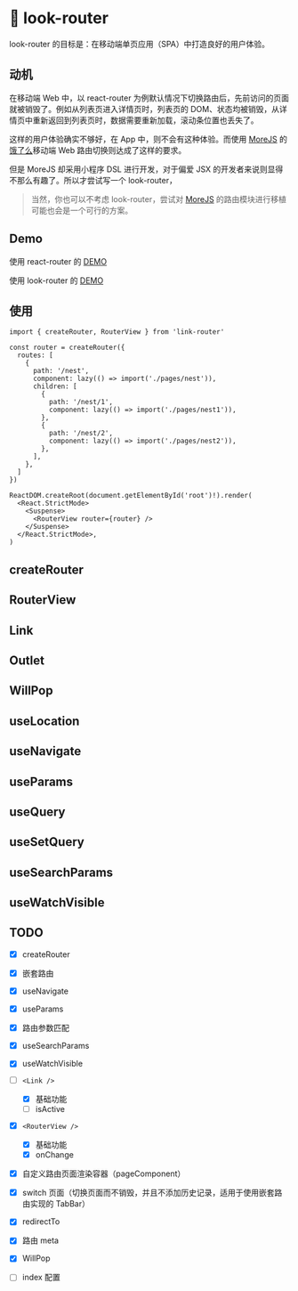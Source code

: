 # 🚧 look-router

look-router 的目标是：在移动端单页应用（SPA）中打造良好的用户体验。

## 动机

在移动端 Web 中，以 react-router 为例默认情况下切换路由后，先前访问的页面就被销毁了。例如从列表页进入详情页时，列表页的 DOM、状态均被销毁，从详情页中重新返回到列表页时，数据需要重新加载，滚动条位置也丢失了。

这样的用户体验确实不够好，在 App 中，则不会有这种体验。而使用 [MoreJS](https://mor.ele.me/) 的[饿了么](https://h5.ele.me/)移动端 Web 路由切换则达成了这样的要求。

但是 MoreJS 却采用小程序 DSL 进行开发，对于偏爱 JSX 的开发者来说则显得不那么有趣了。所以才尝试写一个 look-router，

> 当然，你也可以不考虑 look-router，尝试对 [MoreJS](https://mor.ele.me/) 的路由模块进行移植可能也会是一个可行的方案。

## Demo

使用 react-router 的 [DEMO](https://y-hui.github.io/look-router/demo-dist/normal.html)

使用 look-router 的 [DEMO](https://y-hui.github.io/look-router/demo-dist)

## 使用

```tsx
import { createRouter, RouterView } from 'link-router'

const router = createRouter({
  routes: [
    {
      path: '/nest',
      component: lazy(() => import('./pages/nest')),
      children: [
        {
          path: '/nest/1',
          component: lazy(() => import('./pages/nest1')),
        },
        {
          path: '/nest/2',
          component: lazy(() => import('./pages/nest2')),
        },
      ],
    },
  ]
})

ReactDOM.createRoot(document.getElementById('root')!).render(
  <React.StrictMode>
    <Suspense>
      <RouterView router={router} />
    </Suspense>
  </React.StrictMode>,
)
```

## createRouter

## RouterView

## Link

## Outlet

## WillPop

## useLocation

## useNavigate

## useParams

## useQuery

## useSetQuery

## useSearchParams

## useWatchVisible


## TODO

- [x] createRouter
- [x] 嵌套路由
- [x] useNavigate
- [x] useParams
- [x] 路由参数匹配
- [x] useSearchParams
- [x] useWatchVisible
- [ ] `<Link />`

  - [x] 基础功能
  - [ ] isActive
- [x] `<RouterView />`

  - [x] 基础功能
  - [x] onChange
- [x] 自定义路由页面渲染容器（pageComponent）
- [x] switch 页面（切换页面而不销毁，并且不添加历史记录，适用于使用嵌套路由实现的 TabBar）
- [x] redirectTo
- [x] 路由 meta
- [x] WillPop
- [ ] index 配置

